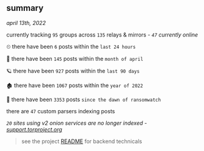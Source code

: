 
## summary
_april 13th, 2022_

currently tracking `95` groups across `135` relays & mirrors - _`47` currently online_

⏲ there have been `6` posts within the `last 24 hours`

🦈 there have been `145` posts within the `month of april`

🪐 there have been `927` posts within the `last 90 days`

🏚 there have been `1067` posts within the `year of 2022`

🦕 there have been `3353` posts `since the dawn of ransomwatch`

there are `47` custom parsers indexing posts

_`20` sites using v2 onion services are no longer indexed - [support.torproject.org](https://support.torproject.org/onionservices/v2-deprecation/)_

> see the project [README](https://github.com/thetanz/ransomwatch#ransomwatch--) for backend technicals
